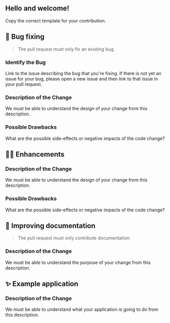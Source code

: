 ## Hello and welcome!

Copy the correct template for your contribution.

## 🐛 Bug fixing

> The pull request must only fix an existing bug.

### Identify the Bug

Link to the issue describing the bug that you're fixing.
If there is not yet an issue for your bug, please open a new issue and then link to that issue in your pull request.

### Description of the Change

We must be able to understand the design of your change from this description.

### Possible Drawbacks

What are the possible side-effects or negative impacts of the code change?

## 🐱‍🏍 Enhancements

### Description of the Change

We must be able to understand the design of your change from this description.

### Possible Drawbacks

What are the possible side-effects or negative impacts of the code change?

## 📝 Improving documentation

> The pull request must only contribute documentation.

### Description of the Change

We must be able to understand the purpose of your change from this description.

## ✨ Example application

### Description of the Change

We must be able to understand what your application is going to do from this description.
